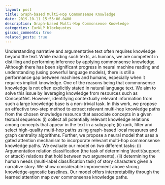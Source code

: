 ```yaml
---
layout: post
title: Graph-based Multi-Hop Commonsense Knowledge
date: 2019-10-11 15:53:00-0400
description: Graph-based Multi-Hop Commonsense Knowledge
categories: EurNLP blockquotes
giscus_comments: true
related_posts: true
---
```




Understanding narrative and argumentative text often requires knowledge beyond the text. 
While reading such texts, as humans, we are competent in distilling and performing inference by applying commonsense knowledge. 
Although there has been significant progress in neural machine reading and understanding (using powerful language models), there is still a performance gap between machines and humans, especially when it requires implicit knowledge.
One of the reasons being that commonsense knowledge is not often explicitly stated in natural language text. 
We aim to solve this issue by leveraging knowledge from resources such as ConceptNet. 
However, identifying contextually relevant information from such a large knowledge base is a non-trivial task. 
In this work, we propose an effective two-step method to extract relevant multi-hop knowledge paths from the chosen knowledge resource that associate concepts 
in a given textual sequence: (i) collect all potentially relevant knowledge relations  among concepts that appear in the text in a subgraph; (ii) rank, filter and select high-quality multi-hop paths using graph-based local measures and graph centrality algorithms. 
Further, we propose a neural model that uses a gated attention mechanism to incorporate relevant multi-hop commonsense knowledge paths. We evaluate our model on two different tasks:  (i) Argumentation relation classification (the task of determining \textit{support or attack} relations that hold between two arguments), 
(ii) determining the human needs (multi-label classification task) of story characters given a narrative story.
We show considerable improvement above strong knowledge-agnostic baselines. 
Our model offers interpretability through the learned attention map over commonsense knowledge paths.

